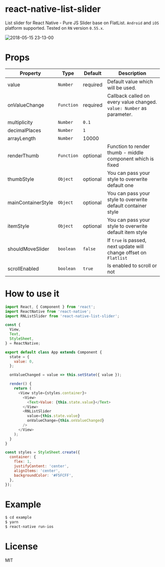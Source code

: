 # react-native-list-slider

 List slider for React Native - Pure JS Slider base on FlatList. `Android` and `iOS` platform supported. Tested on `RN` version `0.55.x`.

 ![2018-05-15 23-13-00](https://thumbs.gfycat.com/PowerfulMarriedAssassinbug-max-1mb.gif)

 # Props

 | Property | Type | Default | Description |
 |----------|------|---------|-------------|
 | value | `Number` | required | Default value which will be used. |
 | onValueChange | `Function` | required | Callback called on every value changed. `value: Number` as parameter.|
 | multiplicity | `Number` | `0.1` |  |
 | decimalPlaces | `Number` | `1` |  |
 | arrayLength | `Number` | 10000 |  |
 | renderThumb | `Function` | optional | Function to render thumb - middle component which is fixed |
 | thumbStyle | `Object` | optional | You can pass your style to overwrite default one |
 | mainContainerStyle | `Object` | optional | You can pass your style to overwrite default container style |
 | itemStyle | `Object` | optional | You can pass your style to overwrite default item style |
 | shouldMoveSlider | `boolean` | `false` | If `true` is passed, next update will change offset on `Flatlist` |
 | scrollEnabled | `boolean` | `true` | Is enabled to scroll or not |

 # How to use it

 ```js
 import React, { Component } from 'react';
 import ReactNative from 'react-native';
 import RNListSlider from 'react-native-list-slider';

 const {
   View,
   Text,
   StyleSheet,
 } = ReactNative;

 export default class App extends Component {
   state = {
     value: 0,
   };

   onValueChanged = value => this.setState({ value });

   render() {
     return (
       <View style={styles.container}>
         <View>
           <Text>Value: {this.state.value}</Text>
         </View>
         <RNListSlider
           value={this.state.value}
           onValueChange={this.onValueChanged}
         />
       </View>
     );
   }
 }

 const styles = StyleSheet.create({
   container: {
     flex: 1,
     justifyContent: 'center',
     alignItems: 'center',
     backgroundColor: '#F5FCFF',
   },
 });
 ```
 # Example

 ```bash
 $ cd example
 $ yarn
 $ react-native run-ios
 ```

 # License

 MIT
